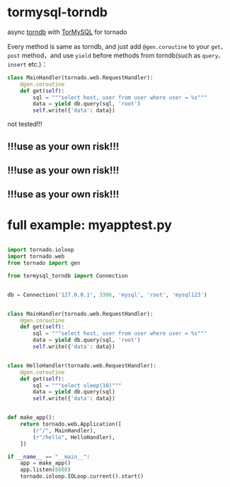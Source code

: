 # tormysql-torndb

async [torndb](https://github.com/bdarnell/torndb) with [TorMySQL](https://github.com/snower/TorMySQL) for tornado

Every method is same as torndb, and just add `@gen.coroutine` to your `get`、`post` method，and use `yield` before methods from torndb(such as `query`、`insert` etc.)：

```python
class MainHandler(tornado.web.RequestHandler):
    @gen.coroutine
    def get(self):
        sql = """select host, user from user where user = %s"""
        data = yield db.query(sql, 'root')
        self.write({'data': data})
```

not tested!!!
## !!!use as your own risk!!!
## !!!use as your own risk!!!
## !!!use as your own risk!!!

# full example: myapptest.py

```python

import tornado.ioloop
import tornado.web
from tornado import gen

from tormysql_torndb import Connection


db = Connection('127.0.0.1', 3306, 'mysql', 'root', 'mysql123')


class MainHandler(tornado.web.RequestHandler):
    @gen.coroutine
    def get(self):
        sql = """select host, user from user where user = %s"""
        data = yield db.query(sql, 'root')
        self.write({'data': data})


class HelloHandler(tornado.web.RequestHandler):
    @gen.coroutine
    def get(self):
        sql = """select sleep(10)"""
        data = yield db.query(sql)
        self.write({'data': data})


def make_app():
    return tornado.web.Application([
        (r"/", MainHandler),
        (r"/hello", HelloHandler),
    ])

if __name__ == "__main__":
    app = make_app()
    app.listen(8888)
    tornado.ioloop.IOLoop.current().start()
```
